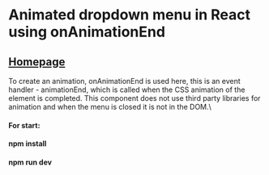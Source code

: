 # Animated dropdown menu in React using onAnimationEnd
## [Homepage](https://shedov.top/animated-dropdown-menu-in-react-using-onanimationend)
To create an animation, onAnimationEnd is used here, this is an event handler - animationEnd, which is called when the CSS animation of the element is completed. This component does not use third party libraries for animation and when the menu is closed it is not in the DOM.\
#### For start:
#### npm install
#### npm run dev
